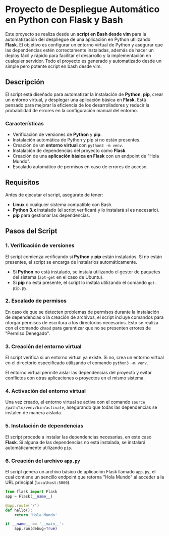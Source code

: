 # Proyecto de Despliegue Automático en Python con Flask y Bash

Este proyecto se realiza desde un **script en Bash desde vim** para la automatización del despliegue de una aplicación en Python utilizando **Flask**. El objetivo es configurar un entorno virtual de Python y asegurar que las dependencias estén correctamente instaladas, además de hacer un deploy fácil y rápido para facilitar el desarrollo y la implementación en cualquier servidor.
Todo el proyecto es generado y automatizado desde un simple pero potente script en bash desde vim.
## Descripción

El script está diseñado para automatizar la instalación de **Python**, **pip**, crear un entorno virtual, y desplegar una aplicación básica en **Flask**. Está pensado para mejorar la eficiencia de los desarrolladores y reducir la probabilidad de errores en la configuración manual del entorno.

### Características
- Verificación de versiones de **Python** y **pip**.
- Instalación automática de Python y pip si no están presentes.
- Creación de un **entorno virtual** con `python3 -m venv`.
- Instalación de dependencias del proyecto como **Flask**.
- Creación de una **aplicación básica en Flask** con un endpoint de "Hola Mundo".
- Escalado automático de permisos en caso de errores de acceso.

## Requisitos

Antes de ejecutar el script, asegúrate de tener:

- **Linux** o cualquier sistema compatible con Bash.
- **Python 3.x** instalado (el script verificará y lo instalará si es necesario).
- **pip** para gestionar las dependencias.
  
## Pasos del Script

### 1. **Verificación de versiones**
El script comienza verificando si **Python** y **pip** están instalados. Si no están presentes, el script se encarga de instalarlos automáticamente. 

- Si **Python** no está instalado, se instala utilizando el gestor de paquetes del sistema (`apt-get` en el caso de Ubuntu).
- Si **pip** no está presente, el script lo instala utilizando el comando `get-pip.py`.

### 2. **Escalado de permisos**
En caso de que se detecten problemas de permisos durante la instalación de dependencias o la creación de archivos, el script incluye comandos para otorgar permisos de escritura a los directorios necesarios. Esto se realiza con el comando `chmod` para garantizar que no se presenten errores de "Permiso Denegado".

### 3. **Creación del entorno virtual**
El script verifica si un entorno virtual ya existe. Si no, crea un entorno virtual en el directorio especificado utilizando el comando `python3 -m venv`.

El entorno virtual permite aislar las dependencias del proyecto y evitar conflictos con otras aplicaciones o proyectos en el mismo sistema.

### 4. **Activación del entorno virtual**
Una vez creado, el entorno virtual se activa con el comando `source /path/to/venv/bin/activate`, asegurando que todas las dependencias se instalen de manera aislada.

### 5. **Instalación de dependencias**
El script procede a instalar las dependencias necesarias, en este caso **Flask**. Si alguna de las dependencias no está instalada, se instalará automáticamente utilizando `pip`.

### 6. **Creación del archivo `app.py`**
El script genera un archivo básico de aplicación Flask llamado `app.py`, el cual contiene un sencillo endpoint que retorna "Hola Mundo" al acceder a la URL principal (`localhost:5000`).

```python
from flask import Flask
app = Flask(__name__)

@app.route('/')
def hello():
    return 'Hola Mundo'

if __name__ == '__main__':
    app.run(debug=True)
